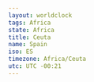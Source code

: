 ```yaml
---
layout: worldclock
tags: Africa
state: Africa
title: Ceuta
name: Spain
iso: ES
timezone: Africa/Ceuta
utc: UTC -00:21
---
```


